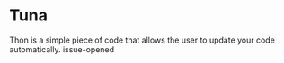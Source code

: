 # Tuna
Thon is a simple piece of code that allows the user to update your code automatically.
issue-opened	
